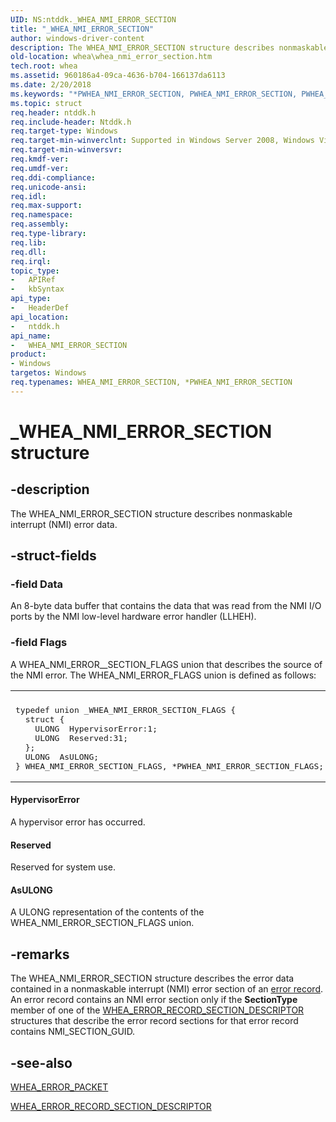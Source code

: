```yaml
---
UID: NS:ntddk._WHEA_NMI_ERROR_SECTION
title: "_WHEA_NMI_ERROR_SECTION"
author: windows-driver-content
description: The WHEA_NMI_ERROR_SECTION structure describes nonmaskable interrupt (NMI) error data.
old-location: whea\whea_nmi_error_section.htm
tech.root: whea
ms.assetid: 960186a4-09ca-4636-b704-166137da6113
ms.date: 2/20/2018
ms.keywords: "*PWHEA_NMI_ERROR_SECTION, PWHEA_NMI_ERROR_SECTION, PWHEA_NMI_ERROR_SECTION structure pointer [WHEA Drivers and Applications], WHEA_NMI_ERROR_SECTION, WHEA_NMI_ERROR_SECTION structure [WHEA Drivers and Applications], _WHEA_NMI_ERROR_SECTION, ntddk/PWHEA_NMI_ERROR_SECTION, ntddk/WHEA_NMI_ERROR_SECTION, whea.whea_nmi_error_section, whearef_295c8b30-1ec5-41a3-ba50-f00c1b1b5524.xml"
ms.topic: struct
req.header: ntddk.h
req.include-header: Ntddk.h
req.target-type: Windows
req.target-min-winverclnt: Supported in Windows Server 2008, Windows Vista SP1, and later versions of Windows.
req.target-min-winversvr: 
req.kmdf-ver: 
req.umdf-ver: 
req.ddi-compliance: 
req.unicode-ansi: 
req.idl: 
req.max-support: 
req.namespace: 
req.assembly: 
req.type-library: 
req.lib: 
req.dll: 
req.irql: 
topic_type:
-	APIRef
-	kbSyntax
api_type:
-	HeaderDef
api_location:
-	ntddk.h
api_name:
-	WHEA_NMI_ERROR_SECTION
product:
- Windows
targetos: Windows
req.typenames: WHEA_NMI_ERROR_SECTION, *PWHEA_NMI_ERROR_SECTION
---
```


# _WHEA_NMI_ERROR_SECTION structure


## -description


The WHEA_NMI_ERROR_SECTION structure describes nonmaskable interrupt (NMI) error data.


## -struct-fields




### -field Data

An 8-byte data buffer that contains the data that was read from the NMI I/O ports by the NMI low-level hardware error handler (LLHEH).


### -field Flags

A WHEA_NMI_ERROR__SECTION_FLAGS union that describes the source of the NMI error. The WHEA_NMI_ERROR_FLAGS union is defined as follows:

<div class="code"><span codelanguage=""><table>
<tr>
<th></th>
</tr>
<tr>
<td>
<pre>typedef union _WHEA_NMI_ERROR_SECTION_FLAGS {
  struct {
    ULONG  HypervisorError:1;
    ULONG  Reserved:31;
  };
  ULONG  AsULONG;
} WHEA_NMI_ERROR_SECTION_FLAGS, *PWHEA_NMI_ERROR_SECTION_FLAGS;</pre>
</td>
</tr>
</table></span></div>




#### HypervisorError

A hypervisor error has occurred.



#### Reserved

Reserved for system use.



#### AsULONG

A ULONG representation of the contents of the WHEA_NMI_ERROR_SECTION_FLAGS union.


## -remarks



The WHEA_NMI_ERROR_SECTION structure describes the error data contained in a nonmaskable interrupt (NMI) error section of an <a href="https://msdn.microsoft.com/080da29a-b5cb-45a5-848d-048d9612ee2a">error record</a>. An error record contains an NMI error section only if the <b>SectionType </b>member of one of the <a href="https://msdn.microsoft.com/library/windows/hardware/ff560496">WHEA_ERROR_RECORD_SECTION_DESCRIPTOR</a> structures that describe the error record sections for that error record contains NMI_SECTION_GUID.




## -see-also




<a href="https://msdn.microsoft.com/library/windows/hardware/ff560465">WHEA_ERROR_PACKET</a>



<a href="https://msdn.microsoft.com/library/windows/hardware/ff560496">WHEA_ERROR_RECORD_SECTION_DESCRIPTOR</a>
 

 

